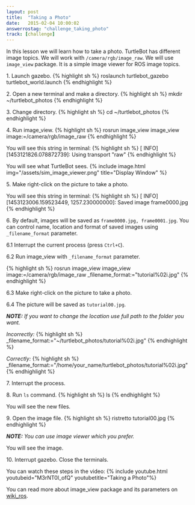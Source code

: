 ```yaml
---
layout: post
title:  "Taking a Photo"
date:   2015-02-04 10:00:02
answerrostag: "challenge_taking_photo"
track: [challenge]
---
```


[comment]: <> (TODO: replace answerrostag and track)

In this lesson we will learn how to take a photo. TurtleBot has different image
topics. We will work with `/camera/rgb/image_raw`. We will use `image_view`
package. It is a simple image viewer for ROS image topics.

1\. Launch gazebo.
{% highlight sh %}
roslaunch turtlebot_gazebo turtlebot_world.launch
{% endhighlight %}

2\. Open a new terminal and make a directory.
{% highlight sh %}
mkdir ~/turtlebot_photos
{% endhighlight %}

3\. Change directory.
{% highlight sh %}
cd ~/turtlebot_photos
{% endhighlight %}

4\. Run image_view.
{% highlight sh %}
rosrun image_view image_view image:=/camera/rgb/image_raw
{% endhighlight %}

You will see this string in terminal:
{% highlight sh %}
[ INFO] [1453121826.078872739]: Using transport "raw"
{% endhighlight %}

You will see what TurtleBot sees.
{% include image.html img="/assets/sim_image_viewer.png" title="Display Window" %}

5\. Make right-click on the picture to take a photo.

You will see this string in terminal:
{% highlight sh %}
[ INFO] [1453123006.159523449, 1257.230000000]: Saved image frame0000.jpg
{% endhighlight %}

6\. By default, images will be saved as `frame0000.jpg, frame0001.jpg`.
You can control name, location and format of saved images using `_filename_format`
parameter.

6.1 Interrupt the current process (press `Ctrl+C`).

6.2 Run image_view with `_filename_format` parameter.

{% highlight sh %}
rosrun image_view image_view image:=/camera/rgb/image_raw _filename_format:="tutorial%02i.jpg"
{% endhighlight %}

6.3 Make right-click on the picture to take a photo.

6.4 The picture will be saved as `tutorial00.jpg`.

***NOTE:*** *If you want to change the location use full path to the folder you want.*

*Incorrectly:*
{% highlight sh %}
 _filename_format:="~/turtlebot_photos/tutorial%02i.jpg"
{% endhighlight %}

*Correctly:*
{% highlight sh %}
_filename_format:="/home/your_name/turtlebot_photos/tutorial%02i.jpg"
{% endhighlight %}

7\. Interrupt the process.

8\. Run `ls` command.
{% highlight sh %}
ls
{% endhighlight %}

You will see the new files.

9\. Open the image file.
{% highlight sh %}
ristretto tutorial00.jpg
{% endhighlight %}

***NOTE:*** *You can use image viewer which you prefer.*

You will see the image.

10\. Interrupt gazebo. Close the terminals.

You can watch these steps in the video:
{% include youtube.html youtubeid="M3rNT0I_ofQ" youtubetitle="Taking a Photo"%}

You can read more about image_view package and its parameters on [wiki_ros](http://wiki.ros.org/image_view).
